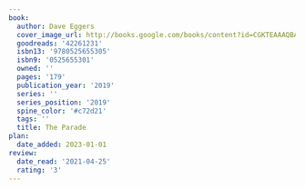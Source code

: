 ```yaml
---
book:
  author: Dave Eggers
  cover_image_url: http://books.google.com/books/content?id=CGKTEAAAQBAJ&printsec=frontcover&img=1&zoom=1&source=gbs_api
  goodreads: '42261231'
  isbn13: '9780525655305'
  isbn9: '0525655301'
  owned: ''
  pages: '179'
  publication_year: '2019'
  series: ''
  series_position: '2019'
  spine_color: '#c72d21'
  tags: ''
  title: The Parade
plan:
  date_added: 2023-01-01
review:
  date_read: '2021-04-25'
  rating: '3'
---
```

